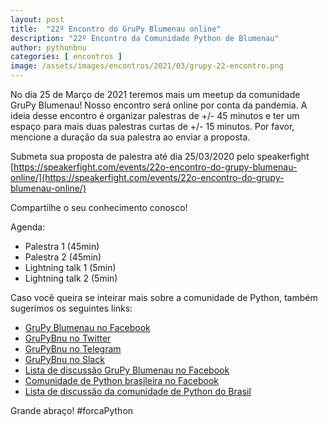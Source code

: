 ```yaml
---
layout: post
title:  "22º Encontro do GruPy Blumenau online"
description: "22º Encontro da Comunidade Python de Blumenau"
author: pythonbnu
categories: [ encontros ]
image: /assets/images/encontros/2021/03/grupy-22-encontro.png
---
```


No dia 25 de Março de 2021 teremos mais um meetup da comunidade GruPy Blumenau! Nosso encontro será online por conta da pandemia. A ideia desse encontro é organizar palestras de +/- 45 minutos e ter um espaço para mais duas palestras curtas de +/- 15 minutos. Por favor, mencione a duração da sua palestra ao enviar a proposta.

Submeta sua proposta de palestra até dia 25/03/2020 pelo speakerfight [https://speakerfight.com/events/22o-encontro-do-grupy-blumenau-online/](https://speakerfight.com/events/22o-encontro-do-grupy-blumenau-online/)

Compartilhe o seu conhecimento conosco!


Agenda:

- Palestra 1 (45min)
- Palestra 2 (45min)
- Lightning talk 1 (5min)
- Lightning talk 2 (5min)

Caso você queira se inteirar mais sobre a comunidade de Python, também sugerimos os seguintes links:

<ul>
    <li><a href="https://www.facebook.com/pythonbnu/">GruPy Blumenau no Facebook</a></li>
    <li><a href="https://twitter.com/pythonbnu">GruPyBnu no Twitter</a></li>
    <li><a href="https://telegram.me/GruPyBnu">GruPyBnu no Telegram</a></li>
    <li><a href="https://hackerspaceblumenau.slack.com/messages/C6U70HXK4">GruPyBnu no Slack</a></li>
    <li><a href="https://www.facebook.com/groups/185266825299444/">Lista de discussão GruPy Blumenau no Facebook</a></li>
    <li><a href="https://www.facebook.com/groups/python.brasil/">Comunidade de Python brasileira no Facebook</a></li>
    <li><a href="https://groups.google.com/forum/#!forum/python-brasil">Lista de discussão da comunidade de Python do Brasil</a></li>
</ul>

Grande abraço!
#forcaPython
